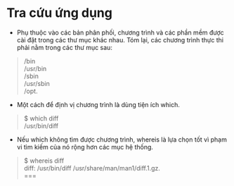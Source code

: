 # Tra cứu ứng dụng
- Phụ thuộc vào các bản phân phối, chương trình và các phần mềm được cài đặt trong các thư mục khác nhau. Tóm lại, các chương trình thực thi phải nằm trong các thư mục sau:  

> /bin  
/usr/bin  
/sbin  
/usr/sbin  
/opt.  

- Một cách để định vị chương trình là dùng tiện ích which.  

> $ which diff  
/usr/bin/diff

- Nếu which không tìm được chương trình, whereis là lựa chọn tốt vì phạm vi tìm kiếm của nó rộng hơn các mục hệ thống.  

> $ whereis diff  
diff: /usr/bin/diff /usr/share/man/man1/diff.1.gz.  
===
